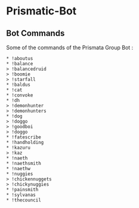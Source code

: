 # Prismatic-Bot
## Bot Commands
Some of the commands of the Prismata Group Bot :
```
* !aboutus
* !balance
> !balancedruid
> !boomie
> !starfall
* !baldus
* !cat
* !convoke
* !dh
> !demonhunter
> !demonhunters
* !dog
> !doggo
> !goodboi
> !doggo
* !fatescribe
* !handholding
* !kazuru
> !kaz
* !naeth
* !naethsmith
* !naethw
* !nuggies
> !chickennuggets
> !chickynuggies
* !painsmith
* !sylvanas
* !thecouncil